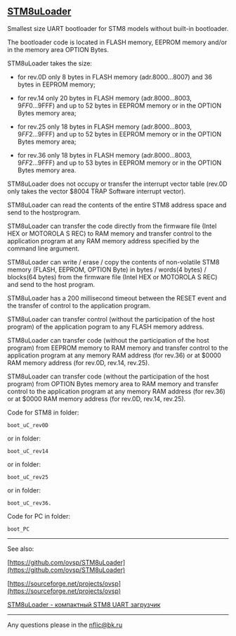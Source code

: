 ## [STM8uLoader](http://nflic.ru/STM8/STM8uLoader/index.html)

Smallest size UART bootloader for STM8 models without built-in bootloader.

The bootloader code is located in FLASH memory, EEPROM memory and/or in the memory area OPTION Bytes.

STM8uLoader takes the size:

- for rev.0D only 8 bytes in FLASH memory (adr.$8000...$8007) and 36 bytes in EEPROM memory;

- for rev.14 only 20 bytes in FLASH memory (adr.$8000...$8003, $9FF0...$9FFF) and up to 52 bytes in EEPROM memory or in the OPTION Bytes memory area;

- for rev.25 only 18 bytes in FLASH memory (adr.$8000...$8003, $9FF2...$9FFF) and up to 52 bytes in EEPROM memory or in the OPTION Bytes memory area;

- for rev.36 only 18 bytes in FLASH memory (adr.$8000...$8003, $9FF2...$9FFF) and up to 53 bytes in EEPROM memory or in the OPTION Bytes memory area.

STM8uLoader does not occupy or transfer the interrupt vector table (rev.0D only takes the vector $8004 TRAP Software interrupt vector).

STM8uLoader can read the contents of the entire STM8 address space and send to the hostprogram.

STM8uLoader can transfer the code directly from the firmware file (Intel HEX or MOTOROLA S REC) to RAM memory and transfer control to the application program at any RAM memory address specified by the command line argument.

STM8uLoader can write / erase / copy the contents of non-volatile STM8 memory (FLASH, EEPROM, OPTION Byte) in bytes / words(4 bytes) / blocks(64 bytes) from the firmware file (Intel HEX or MOTOROLA S REC) and send to the host program.

STM8uLoader has a 200 millisecond timeout between the RESET event and the transfer of control to the application program.

STM8uLoader can transfer control (without the participation of the host program) of the application pogram to any FLASH memory address.

STM8uLoader can transfer code (without the participation of the host program) from EEPROM memory to RAM memory and transfer control to the application program at any memory RAM address (for rev.36) or at $0000 RAM memory address (for rev.0D, rev.14, rev.25).

STM8uLoader can transfer code (without the participation of the host program) from OPTION Bytes memory area to RAM memory and transfer control to the application program at any memory RAM address (for rev.36) or at $0000 RAM memory address (for rev.0D, rev.14, rev.25).



Code for STM8 in folder:

    boot_uC_rev0D
    
or in folder:
    
    boot_uC_rev14

 or in folder:
    
    boot_uC_rev25

or in folder:
    
    boot_uC_rev36.
    
Code for PC in folder:

    boot_PC
    
---
See also:

 [https://github.com/ovsp/STM8uLoader](https://github.com/ovsp/STM8uLoader)

 [https://sourceforge.net/projects/ovsp](https://sourceforge.net/projects/ovsp)

 [STM8uLoader - компактный STM8 UART загрузчик](http://nflic.ru/STM8/STM8uLoader/index.html)

---
Any questions please in the nflic@bk.ru
